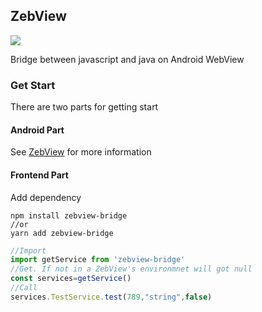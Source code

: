 ## ZebView

[![](https://img.shields.io/npm/v/zebview-bridge.svg?style=flat-square)](https://www.npmjs.com/package/zebview-bridge)

Bridge between javascript and java on Android WebView

### Get Start

There are two parts for getting start

#### Android Part

See [ZebView](https://github.com/gogogoghost/zebview) for more information

#### Frontend Part

Add dependency

```shell
npm install zebview-bridge
//or
yarn add zebview-bridge
```

```javascript
//Import
import getService from 'zebview-bridge'
//Get. If not in a ZebView's environmnet will got null
const services=getService()
//Call
services.TestService.test(789,"string",false)
```
